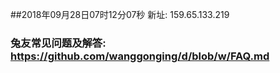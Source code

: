 ##2018年09月28日07时12分07秒 新址: 159.65.133.219
### 兔友常见问题及解答: https://github.com/wanggonging/d/blob/w/FAQ.md
